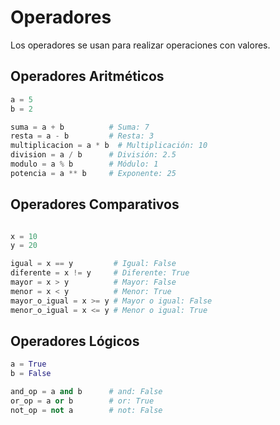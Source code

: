 # Operadores

Los operadores se usan para realizar operaciones con valores.

## Operadores Aritméticos

```python
a = 5
b = 2

suma = a + b          # Suma: 7
resta = a - b         # Resta: 3
multiplicacion = a * b  # Multiplicación: 10
division = a / b      # División: 2.5
modulo = a % b        # Módulo: 1
potencia = a ** b     # Exponente: 25
```

## Operadores Comparativos

```python

x = 10
y = 20

igual = x == y         # Igual: False
diferente = x != y     # Diferente: True
mayor = x > y          # Mayor: False
menor = x < y          # Menor: True
mayor_o_igual = x >= y # Mayor o igual: False
menor_o_igual = x <= y # Menor o igual: True
```

## Operadores Lógicos

```python
a = True
b = False

and_op = a and b      # and: False
or_op = a or b        # or: True
not_op = not a        # not: False
```
